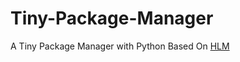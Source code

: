 # Tiny-Package-Manager
A Tiny Package Manager with Python Based On [HLM](https://github.com/hascal/hlm)
